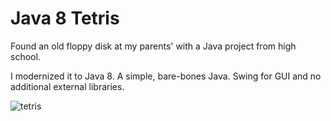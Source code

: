 # Java 8 Tetris

Found an old floppy disk at my parents' with a Java project from high school.

I modernized it to Java 8. A simple, bare-bones Java. Swing for GUI and no additional external libraries. 

![tetris](https://github.com/user-attachments/assets/6442ac89-50ba-44cd-9992-8407dcb99e1c)
